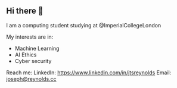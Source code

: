 ## Hi there 👋

I am a computing student studying at @ImperialCollegeLondon

My interests are in:
- Machine Learning
- AI Ethics
- Cyber security

Reach me:
LinkedIn: https://www.linkedin.com/in/jtsreynolds
Email: joseph@reynolds.cc

<!--
**JoeTSReynolds/JoeTSReynolds** is a ✨ _special_ ✨ repository because its `README.md` (this file) appears on your GitHub profile.

Here are some ideas to get you started:

- 🔭 I’m currently working on ...
- 🌱 I’m currently learning ...
- 👯 I’m looking to collaborate on ...
- 🤔 I’m looking for help with ...
- 💬 Ask me about ...
- 📫 How to reach me: ...
- 😄 Pronouns: ...
- ⚡ Fun fact: ...
-->
